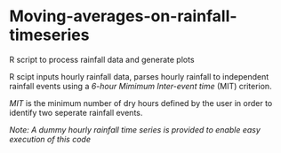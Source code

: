 # Moving-averages-on-rainfall-timeseries

R script to process rainfall data and generate plots

R scipt inputs hourly rainfall data, parses hourly rainfall to independent rainfall events using a *6-hour Mimimum Inter-event time* (MIT) criterion.

*MIT* is the minimum number of dry hours defined by the user in order to identify two seperate rainfall events.

*Note: A dummy hourly rainfall time series is provided to enable easy execution of this code*


